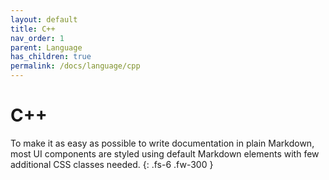 ```yaml
---
layout: default
title: C++
nav_order: 1
parent: Language
has_children: true
permalink: /docs/language/cpp
---
```


# C++

To make it as easy as possible to write documentation in plain Markdown, most UI components are styled using default Markdown elements with few additional CSS classes needed.
{: .fs-6 .fw-300 }